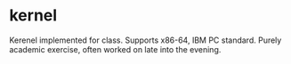 # kernel
Kerenel implemented for class. Supports x86-64, IBM PC standard. Purely academic exercise, often worked on late into the evening.
